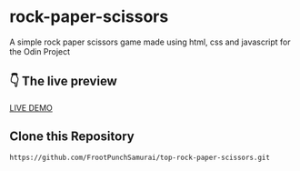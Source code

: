 # rock-paper-scissors

A simple rock paper scissors game made using html, css and javascript for the Odin Project

## :point_down: The live preview 
[LIVE DEMO](https://frootpunchsamurai.github.io/top-rock-paper-scissors/)

## Clone this Repository
`https://github.com/FrootPunchSamurai/top-rock-paper-scissors.git`
